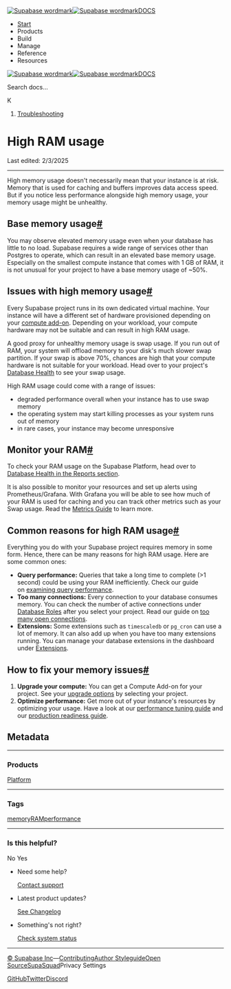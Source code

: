 [![Supabase wordmark](https://supabase.com/docs/_next/image?url=%2Fdocs%2Fsupabase-dark.svg&w=256&q=75&dpl=dpl_5BYG5BkQhU19GEfZfhcgAbeGcRQo)![Supabase wordmark](https://supabase.com/docs/_next/image?url=%2Fdocs%2Fsupabase-light.svg&w=256&q=75&dpl=dpl_5BYG5BkQhU19GEfZfhcgAbeGcRQo)DOCS](https://supabase.com/docs)

-   [Start](https://supabase.com/docs/guides/getting-started)
-   Products
-   Build
-   Manage
-   Reference
-   Resources

[![Supabase wordmark](https://supabase.com/docs/_next/image?url=%2Fdocs%2Fsupabase-dark.svg&w=256&q=75&dpl=dpl_5BYG5BkQhU19GEfZfhcgAbeGcRQo)![Supabase wordmark](https://supabase.com/docs/_next/image?url=%2Fdocs%2Fsupabase-light.svg&w=256&q=75&dpl=dpl_5BYG5BkQhU19GEfZfhcgAbeGcRQo)DOCS](https://supabase.com/docs)

Search docs...

K

1.  [Troubleshooting](https://supabase.com/docs/guides/troubleshooting)

# High RAM usage

Last edited: 2/3/2025

* * *

High memory usage doesn't necessarily mean that your instance is at risk. Memory that is used for caching and buffers improves data access speed. But if you notice less performance alongside high memory usage, your memory usage might be unhealthy.

## Base memory usage[#](#base-memory-usage)

You may observe elevated memory usage even when your database has little to no load. Supabase requires a wide range of services other than Postgres to operate, which can result in an elevated base memory usage. Especially on the smallest compute instance that comes with 1 GB of RAM, it is not unusual for your project to have a base memory usage of ~50%.

## Issues with high memory usage[#](#issues-with-high-memory-usage)

Every Supabase project runs in its own dedicated virtual machine. Your instance will have a different set of hardware provisioned depending on your [compute add-on](https://supabase.com/docs/guides/platform/compute-add-ons). Depending on your workload, your compute hardware may not be suitable and can result in high RAM usage.

A good proxy for unhealthy memory usage is swap usage. If you run out of RAM, your system will offload memory to your disk's much slower swap partition. If your swap is above 70%, chances are high that your compute hardware is not suitable for your workload. Head over to your project's [Database Health](https://supabase.com/dashboard/project/_/reports/database) to see your swap usage.

High RAM usage could come with a range of issues:

-   degraded performance overall when your instance has to use swap memory
-   the operating system may start killing processes as your system runs out of memory
-   in rare cases, your instance may become unresponsive

## Monitor your RAM[#](#monitor-your-ram)

To check your RAM usage on the Supabase Platform, head over to [Database Health in the Reports section](https://supabase.com/dashboard/project/_/reports/database).

It is also possible to monitor your resources and set up alerts using Prometheus/Grafana. With Grafana you will be able to see how much of your RAM is used for caching and you can track other metrics such as your Swap usage. Read the [Metrics Guide](https://supabase.com/docs/guides/platform/metrics) to learn more.

## Common reasons for high RAM usage[#](#common-reasons-for-high-ram-usage)

Everything you do with your Supabase project requires memory in some form. Hence, there can be many reasons for high RAM usage. Here are some common ones:

-   **Query performance:** Queries that take a long time to complete (>1 second) could be using your RAM inefficiently. Check our guide on [examining query performance](https://supabase.com/docs/guides/platform/performance#examining-query-performance).
-   **Too many connections:** Every connection to your database consumes memory. You can check the number of active connections under [Database Roles](https://supabase.com/dashboard/project/_/database/roles) after you select your project. Read our guide on [too many open connections](https://supabase.com/docs/guides/platform/troubleshooting#too-many-open-connections).
-   **Extensions:** Some extensions such as `timescaledb` or `pg_cron` can use a lot of memory. It can also add up when you have too many extensions running. You can manage your database extensions in the dashboard under [Extensions](https://supabase.com/dashboard/project/_/database/extensions).

## How to fix your memory issues[#](#how-to-fix-your-memory-issues)

1.  **Upgrade your compute:** You can get a Compute Add-on for your project. See your [upgrade options](https://supabase.com/dashboard/project/_/settings/compute-and-disk) by selecting your project.
2.  **Optimize performance:** Get more out of your instance's resources by optimizing your usage. Have a look at our [performance tuning guide](https://supabase.com/docs/guides/platform/performance#examining-query-performance) and our [production readiness guide](https://supabase.com/docs/guides/platform/going-into-prod#performance).

## Metadata

* * *

### Products

[Platform](https://supabase.com/docs/guides/troubleshooting?products=platform)

* * *

### Tags

[memory](https://supabase.com/docs/guides/troubleshooting?tags=memory)[RAM](https://supabase.com/docs/guides/troubleshooting?tags=RAM)[performance](https://supabase.com/docs/guides/troubleshooting?tags=performance)

* * *

### Is this helpful?

No Yes

-   Need some help?
    
    [Contact support](https://supabase.com/support)
-   Latest product updates?
    
    [See Changelog](https://supabase.com/changelog)
-   Something's not right?
    
    [Check system status](https://status.supabase.com/)

* * *

[© Supabase Inc](https://supabase.com/)—[Contributing](https://github.com/supabase/supabase/blob/master/apps/docs/DEVELOPERS.md)[Author Styleguide](https://github.com/supabase/supabase/blob/master/apps/docs/CONTRIBUTING.md)[Open Source](https://supabase.com/open-source)[SupaSquad](https://supabase.com/supasquad)Privacy Settings

[GitHub](https://github.com/supabase/supabase)[Twitter](https://twitter.com/supabase)[Discord](https://discord.supabase.com/)